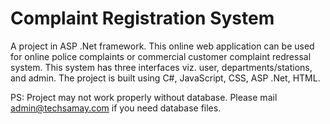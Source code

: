 # Complaint Registration System

A project in ASP .Net framework. This online web application can be used for online police complaints or commercial customer complaint redressal system. This system has three interfaces viz. user, departments/stations, and admin. The project is built using C#, JavaScript, CSS, ASP .Net, HTML.

PS: Project may not work properly without database. Please mail admin@techsamay.com if you need database files.
